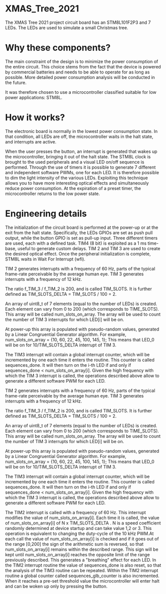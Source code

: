 # XMAS_Tree_2021
The XMAS Tree 2021 project circuit board has an STM8L101F2P3 and 7 LEDs.
The LEDs are used to simulate a small Christmas tree. 

# Why these components?
The main constraint of the design is to minimize the power consumption of the entire circuit.
This choice stems from the fact that the device is powered by commercial batteries and needs to be able to operate for as long as possible. 
More detailed power consumption analysis will be conducted in the future. 

It was therefore chosen to use a microcontroller classified suitable for low power applications: STM8L. 

# How it works?
The electronic board is normally in the lowest power consumption state. In that condition, all LEDs are off, the microcontroller waits in the halt state, and interrupts are active.

When the user presses the button, an interrupt is generated that wakes up the microcontroller, bringing it out of the halt state.
The STM8L clock is brought to the used peripherals and a visual LED on/off sequence is performed.
Through the use of timers it is possible to generate 7 different and independent software PWMs, one for each LED. It is therefore possible to dim the light intensity of the various LEDs. Exploiting this technique allows you to have more interesting optical effects and simultaneously reduce power consumption.
At the expiration of a preset timer, the microcontroller returns to the low power state. 

# Engineering details
The initialization of the circuit board is performed at the power-up or at the exit from the halt state.
Specifically, the LEDs GPIOs are set as push pull output, while the button GPIO is set as pull-up input. 
Three different timers are used, each with a defined task.
TIM4 (8 bit) is exploited as a 1 ms time-base, useful to generate custom delays.
TIM 2 and TIM 3 are used to create the desired optical effect. 
Once the peripheral initialization is complete, STM8L waits in Wait For Interrupt (wfi).

TIM 2 generates interrupts with a frequency of 60 Hz, parts of the typical frame-rate perceivable by the average human eye.
TIM 3 generates interrupts with a frequency of 12 kHz.

The ratio f_TIM_3 / f_TIM_2 is 200, and is called TIM_SLOTS. It is further defined as TIM_SLOTS_DELTA = TIM_SLOTS / 100 = 2.

An array of uint8_t of 7 elements (equal to the number of LEDs) is created.
Each element can vary from 0 to 200 (which corresponds to TIME_SLOTS). This array will be called num_slots_on_array. 
The array will be used to count the number of TIM 3 interrupts for which LED[i] will be on.

At power-up this array is populated with pseudo-random values, generated by a Linear Congruential Generator algorithm. 
For example, num_slots_on_array = {10, 60, 22, 45, 100, 145, 1};
This means that LED_0 will be on for 10/TIM_SLOTS_DELTA interrupt of TIM 3.

The TIM3 interrupt will contain a global interrupt counter, which will be incremented by one each time it enters the routine. This counter is called sequences_done.
It will then turn on the i-th LED if and only if sequences_done < num_slots_on_array[i].
Given the high frequency with which the TIM 3 interrupt is called, the operations described above allow to generate a different software PWM for each LED.

TIM 2 generates interrupts with a frequency of 60 Hz, parts of the typical frame-rate perceivable by the average human eye.
TIM 3 generates interrupts with a frequency of 12 kHz.

The ratio f_TIM_3 / f_TIM_2 is 200, and is called TIM_SLOTS. It is further defined as TIM_SLOTS_DELTA = TIM_SLOTS / 100 = 2.

An array of uint8_t of 7 elements (equal to the number of LEDs) is created.
Each element can vary from 0 to 200 (which corresponds to TIME_SLOTS). This array will be called num_slots_on_array. 
The array will be used to count the number of TIM 3 interrupts for which LED[i] will be on.

At power-up this array is populated with pseudo-random values, generated by a Linear Congruential Generator algorithm. 
For example, num_slots_on_array = {10, 60, 22, 45, 100, 145, 1};
This means that LED_0 will be on for 10/TIM_SLOTS_DELTA interrupt of TIM 3.

The TIM3 interrupt will contain a global interrupt counter, which will be incremented by one each time it enters the routine. This counter is called sequences_done.
It will then turn on the i-th LED if and only if sequences_done < num_slots_on_array[i].
Given the high frequency with which the TIM 3 interrupt is called, the operations described above allow to generate a different software PWM for each LED.

The TIM2 interrupt is called with a frequency of 60 Hz. This interrupt modifies the value of num_slots_on_array[i]. Each time it is called, the value of num_slots_on_array[i] of N x TIM_SLOTS_DELTA .
N is a speed coefficient randomly determined at device startup and can take value 1,2 or 3.
This operation is equivalent to changing the duty-cycle of the 10 kHz PWM.At each call the value of num_slots_on_array[i] is checked and if it goes out of the range [0,200] the sign of the arithmetic sum is reversed, so that num_slots_on_array[i] remains within the described range. This sign will be kept until num_slots_on_array[i] reaches the opposite limit of the range previously described.  This generates a "breathing" effect for each LED. In the TIM2 interrupt routine the value of sequences_done is also reset, so that the analysis of the TIM3 routine can be repeated.
Within the TIM2 interrupt routine a global counter called sequences_glb_counter is also incremented. When it reaches a pre-set threshold value the microcontroller will enter halt and can be woken up only by pressing the button.

